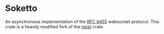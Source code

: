 # Soketto

An asynchronous implementation of the [RFC 6455][1] websocket protocol.
This crate is a heavily modified fork of the [twist][2] crate.

[1]: https://tools.ietf.org/html/rfc6455
[2]: https://crates.io/crates/twist

